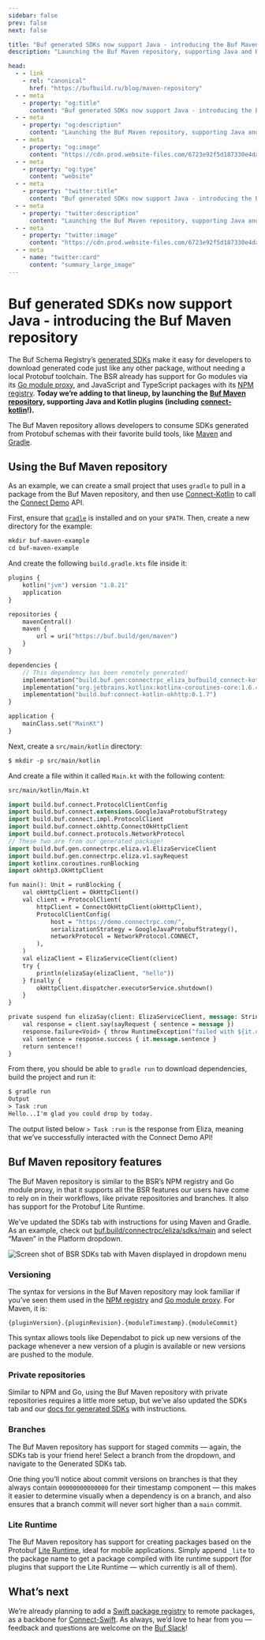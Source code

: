 ```yaml
---
sidebar: false
prev: false
next: false

title: "Buf generated SDKs now support Java - introducing the Buf Maven repository"
description: "Launching the Buf Maven repository, supporting Java and Kotlin plugins (including connect-kotlin!)"

head:
  - - link
    - rel: "canonical"
      href: "https://bufbuild.ru/blog/maven-repository"
  - - meta
    - property: "og:title"
      content: "Buf generated SDKs now support Java - introducing the Buf Maven repository"
  - - meta
    - property: "og:description"
      content: "Launching the Buf Maven repository, supporting Java and Kotlin plugins (including connect-kotlin!)"
  - - meta
    - property: "og:image"
      content: "https://cdn.prod.website-files.com/6723e92f5d187330e4da8144/6750cc578059dfb1166dac4f_Maven.png"
  - - meta
    - property: "og:type"
      content: "website"
  - - meta
    - property: "twitter:title"
      content: "Buf generated SDKs now support Java - introducing the Buf Maven repository"
  - - meta
    - property: "twitter:description"
      content: "Launching the Buf Maven repository, supporting Java and Kotlin plugins (including connect-kotlin!)"
  - - meta
    - property: "twitter:image"
      content: "https://cdn.prod.website-files.com/6723e92f5d187330e4da8144/6750cc578059dfb1166dac4f_Maven.png"
  - - meta
    - name: "twitter:card"
      content: "summary_large_image"
---
```


# Buf generated SDKs now support Java - introducing the Buf Maven repository

The Buf Schema Registry’s [generated SDKs](/docs/bsr/generated-sdks/overview/index.md) make it easy for developers to download generated code just like any other package, without needing a local Protobuf toolchain. The BSR already has support for Go modules via its [Go module proxy](/docs/bsr/generated-sdks/go/index.md), and JavaScript and TypeScript packages with its [NPM registry](/docs/bsr/generated-sdks/npm/index.md). **Today we’re adding to that lineup, by launching the** [**Buf Maven repository**](/docs/bsr/generated-sdks/maven/index.md)**, supporting Java and Kotlin plugins (including** [**connect-kotlin**](https://buf.build/connectrpc/kotlin)**!).**

The Buf Maven repository allows developers to consume SDKs generated from Protobuf schemas with their favorite build tools, like [Maven](https://maven.apache.org/index.html) and [Gradle](https://docs.gradle.org/current/userguide/what_is_gradle.html).

## Using the Buf Maven repository

As an example, we can create a small project that uses `gradle` to pull in a package from the Buf Maven repository, and then use [Connect-Kotlin](https://connectrpc.com/docs/kotlin/getting-started/) to call the [Connect Demo](https://connectrpc.com/demo/) API.

First, ensure that [`gradle`](https://docs.gradle.org/current/userguide/installation.html) is installed and on your `$PATH`. Then, create a new directory for the example:

```protobuf
mkdir buf-maven-example
cd buf-maven-example
```

And create the following `build.gradle.kts` file inside it:

```protobuf
plugins {
    kotlin("jvm") version "1.8.21"
    application
}

repositories {
    mavenCentral()
    maven {
        url = uri("https://buf.build/gen/maven")
    }
}

dependencies {
    // This dependency has been remotely generated!
    implementation("build.buf.gen:connectrpc_eliza_bufbuild_connect-kotlin:0.1.7.1.20230727062025.d8fbf2620c60")
    implementation("org.jetbrains.kotlinx:kotlinx-coroutines-core:1.6.4")
    implementation("build.buf:connect-kotlin-okhttp:0.1.7")
}

application {
    mainClass.set("MainKt")
}
```

Next, create a `src/main/kotlin` directory:

```protobuf
$ mkdir -p src/main/kotlin
```

And create a file within it called `Main.kt` with the following content:

```protobuf
src/main/kotlin/Main.kt

import build.buf.connect.ProtocolClientConfig
import build.buf.connect.extensions.GoogleJavaProtobufStrategy
import build.buf.connect.impl.ProtocolClient
import build.buf.connect.okhttp.ConnectOkHttpClient
import build.buf.connect.protocols.NetworkProtocol
// These two are from our generated package!
import build.buf.gen.connectrpc.eliza.v1.ElizaServiceClient
import build.buf.gen.connectrpc.eliza.v1.sayRequest
import kotlinx.coroutines.runBlocking
import okhttp3.OkHttpClient

fun main(): Unit = runBlocking {
    val okHttpClient = OkHttpClient()
    val client = ProtocolClient(
        httpClient = ConnectOkHttpClient(okHttpClient),
        ProtocolClientConfig(
            host = "https://demo.connectrpc.com/",
            serializationStrategy = GoogleJavaProtobufStrategy(),
            networkProtocol = NetworkProtocol.CONNECT,
        ),
    )
    val elizaClient = ElizaServiceClient(client)
    try {
        println(elizaSay(elizaClient, "hello"))
    } finally {
        okHttpClient.dispatcher.executorService.shutdown()
    }
}

private suspend fun elizaSay(client: ElizaServiceClient, message: String): String {
    val response = client.say(sayRequest { sentence = message })
    response.failure<Void> { throw RuntimeException("failed with ${it.code}: ${it.error}") }
    val sentence = response.success { it.message.sentence }
    return sentence!!
}
```

From there, you should be able to `gradle run` to download dependencies, build the project and run it:

```protobuf
$ gradle run
Output
> Task :run
Hello...I'm glad you could drop by today.
```

The output listed below `> Task :run` is the response from Eliza, meaning that we’ve successfully interacted with the Connect Demo API!

## Buf Maven repository features

The Buf Maven repository is similar to the BSR’s NPM registry and Go module proxy, in that it supports all the BSR features our users have come to rely on in their workflows, like private repositories and branches. It also has support for the Protobuf Lite Runtime.

We’ve updated the SDKs tab with instructions for using Maven and Gradle. As an example, check out [buf.build/connectrpc/eliza/sdks/main](https://buf.build/connectrpc/eliza/sdks/main) and select “Maven” in the Platform dropdown.

![Screen shot of BSR SDKs tab with Maven displayed in dropdown menu](https://cdn.prod.website-files.com/6723e92f5d187330e4da8144/6747a2d04202f4330657ff30_assets-tab-D7FLZ7SI.png)

### Versioning

The syntax for versions in the Buf Maven repository may look familiar if you’ve seen them used in the [NPM registry](/docs/bsr/generated-sdks/npm/index.md#full-syntax) and [Go module proxy](/docs/bsr/generated-sdks/go/index.md#full-syntax). For Maven, it is:

`{pluginVersion}.{pluginRevision}.{moduleTimestamp}.{moduleCommit}   `

This syntax allows tools like Dependabot to pick up new versions of the package whenever a new version of a plugin is available or new versions are pushed to the module.

### Private repositories

Similar to NPM and Go, using the Buf Maven repository with private repositories requires a little more setup, but we’ve also updated the SDKs tab and our [docs for generated SDKs](/docs/bsr/generated-sdks/maven/index.md#private) with instructions.

### Branches

The Buf Maven repository has support for staged commits — again, the SDKs tab is your friend here! Select a branch from the dropdown, and navigate to the Generated SDKs tab.

One thing you’ll notice about commit versions on branches is that they always contain `00000000000000` for their timestamp component — this makes it easier to determine visually when a dependency is on a branch, and also ensures that a branch commit will never sort higher than a `main` commit.

### Lite Runtime

The Buf Maven repository has support for creating packages based on the Protobuf [Lite Runtime](https://github.com/protocolbuffers/protobuf/blob/main/java/lite.md), ideal for mobile applications. Simply append `_lite` to the package name to get a package compiled with lite runtime support (for plugins that support the Lite Runtime — which currently is all of them).

## What’s next

We’re already planning to add a [Swift package registry](https://github.com/apple/swift-package-manager/blob/main/Documentation/Registry.md) to remote packages, as a backbone for [Connect-Swift](https://github.com/connectrpc/connect-swift). As always, we’d love to hear from you — feedback and questions are welcome on the [Buf Slack](https://buf.build/b/slack/)!

‍
